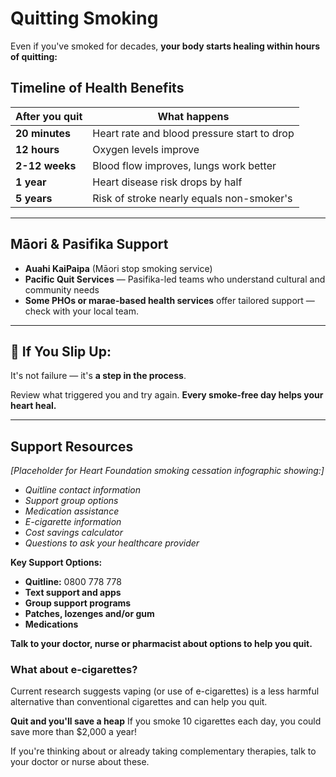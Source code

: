 # Quitting Smoking

Even if you've smoked for decades, **your body starts healing within hours of quitting:**

## Timeline of Health Benefits

| After you quit | What happens |
|----------------|--------------|
| **20 minutes** | Heart rate and blood pressure start to drop |
| **12 hours** | Oxygen levels improve |
| **2-12 weeks** | Blood flow improves, lungs work better |
| **1 year** | Heart disease risk drops by half |
| **5 years** | Risk of stroke nearly equals non-smoker's |

---

## Māori & Pasifika Support

- **Auahi KaiPaipa** (Māori stop smoking service)
- **Pacific Quit Services** — Pasifika-led teams who understand cultural and community needs
- **Some PHOs or marae-based health services** offer tailored support — check with your local team.

---

## 🌟 If You Slip Up:

It's not failure — it's **a step in the process**.

Review what triggered you and try again. **Every smoke-free day helps your heart heal.**

---

## Support Resources

*[Placeholder for Heart Foundation smoking cessation infographic showing:]*
- *Quitline contact information*
- *Support group options*
- *Medication assistance*
- *E-cigarette information*
- *Cost savings calculator*
- *Questions to ask your healthcare provider*

**Key Support Options:**
- **Quitline:** 0800 778 778
- **Text support and apps**
- **Group support programs**
- **Patches, lozenges and/or gum**
- **Medications**

**Talk to your doctor, nurse or pharmacist about options to help you quit.**

### What about e-cigarettes?
Current research suggests vaping (or use of e-cigarettes) is a less harmful alternative than conventional cigarettes and can help you quit.

**Quit and you'll save a heap**
If you smoke 10 cigarettes each day, you could save more than $2,000 a year!

If you're thinking about or already taking complementary therapies, talk to your doctor or nurse about these.